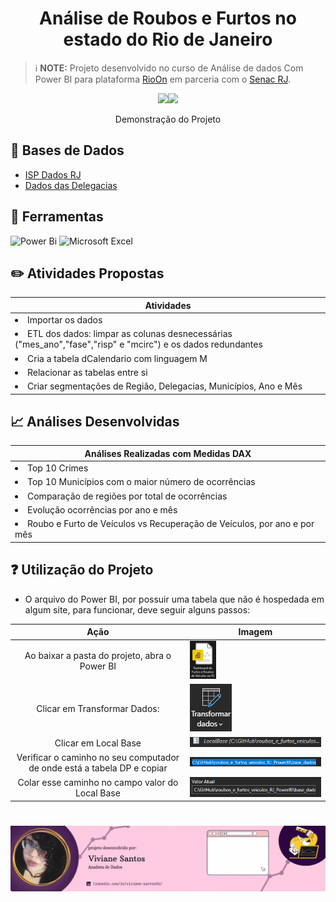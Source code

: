 # <div align="center">  Análise de Roubos e Furtos no estado do Rio de Janeiro
</div>


> ℹ️ **NOTE:** Projeto desenvolvido no curso de Análise de dados Com Power BI para plataforma [RioOn](https://rioon.rio.br/) em parceria com o [Senac RJ](https://www.rj.senac.br/).

<div align="center">
  <img width = "50%" src="./imagens/GIF Página 1.gif"><img width = "50%" src="./imagens/GIF Página 2.gif">
</div>
<p align="center">
    Demonstração do Projeto
</p>

## 📂 Bases de Dados

- [ISP Dados RJ](https://www.ispdados.rj.gov.br/Arquivos/BaseDPEvolucaoMensalCisp.csv)
- [Dados das Delegacias](https://github.com/vivianebatista92/roubos_e_furtos_veiculos_RJ_PowerBI/blob/main/base_dados/DP.csv)

## 🔧 Ferramentas

![Power Bi](https://img.shields.io/badge/power_bi-F2C811?style=for-the-badge&logo=powerbi&logoColor=black) ![Microsoft Excel](https://img.shields.io/badge/Microsoft_Excel-217346?style=for-the-badge&logo=microsoft-excel&logoColor=white)

## ✏️ Atividades Propostas

|   **Atividades** |
| ------------------------------------------------------------------------------------------------------------------------------------------------------------------------------------------------------------------------------------------------------------------------------ |
| <li> Importar os dados </li> |
 | <li> ETL dos dados: limpar as colunas desnecessárias ("mes_ano","fase","risp" e "mcirc") e os dados redundantes </li>|
 | <li> Cria a tabela dCalendario com linguagem M </li>|
 | <li> Relacionar as tabelas entre si </li>|
 | <li> Criar segmentações de Região, Delegacias, Municípios, Ano e Mês </li>|

 ## 📈 Análises Desenvolvidas

|   **Análises Realizadas com Medidas DAX** |
| ------------------------------------------------------------------------------------------------------------------------------------------------------------------------------------------------------------------------------------------------------------------------------ |
| <li> Top 10 Crimes </li> |
 | <li> Top 10 Municípios com o maior número de ocorrências </li>|
 | <li> Comparação de regiões por total de ocorrências </li>|
 | <li> Evolução ocorrências por ano e mês </li>|
 | <li> Roubo e Furto de Veículos vs Recuperação de Veículos, por ano e por mês </li>|

 ## ❓ Utilização do Projeto

- O arquivo do Power BI, por possuir uma tabela que não é hospedada em algum site, para funcionar, deve seguir alguns passos:

|   Ação   | Imagem                                                                                                                                                                                                                                                                         |
| :------: | ------------------------------------------------------------------------------------------------------------------------------------------------------------------------------------------------------------------------------------------------------------------------------ |
|  Ao baixar a pasta do projeto, abra o Power BI    | <img  width = "20%" src="./imagens/instruções/arquivo_pbi.png">
|  Clicar em Transformar Dados:  | <img src="./imagens/instruções/transformar_dados.png"> |
| Clicar em Local Base | <img src="./imagens/instruções/local_base_parametro.png">|
| Verificar o caminho no seu computador de onde está a tabela DP e copiar | <img src="./imagens/instruções/caminho.png"> |
| Colar esse caminho no campo valor do Local Base | <img src="./imagens/instruções/local_base_valor.png"> |

#

<p align="center">
<img 
    src="imagens/projetos_banner.gif"
    >

